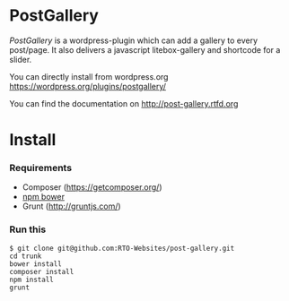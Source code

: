 # PostGallery

*PostGallery* is a wordpress-plugin which can add a gallery to every post/page.
It also delivers a javascript litebox-gallery and shortcode for a slider.

You can directly install from wordpress.org https://wordpress.org/plugins/postgallery/

You can find the documentation on
http://post-gallery.rtfd.org

# Install
### Requirements
- Composer (https://getcomposer.org/)
- [npm bower](http://bower.io/)
- Grunt (http://gruntjs.com/)

### Run this
```
$ git clone git@github.com:RTO-Websites/post-gallery.git
cd trunk
bower install
composer install
npm install
grunt
```

